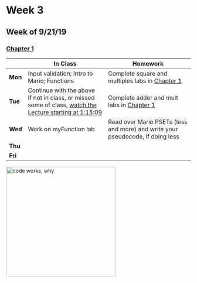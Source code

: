 <meta http-equiv="refresh" content="300"/>

# Week 3

## Week of 9/21/19 

### [Chapter 1](/ap/curriculum/1)

  |       |In Class               |Homework   |
  |-------|---------              |---------  |
  |**Mon**|Input validation; Intro to Mario; Functions |Complete square and multiples labs in [Chapter 1](/ap/curriculum/1)|
  |**Tue**|Continue with the above<br>If not in class, or missed some of class, [watch the Lecture starting at 1:15:09](https://youtu.be/e9Eds2Rc_x8?t=4509) |Complete adder and mult labs in [Chapter 1](/ap/curriculum/1) |
  |**Wed**|Work on myFunction lab |Read over Mario PSETs (less and more) and write your pseudocode, if doing less |
  |**Thu**| | |
  |**Fri**| | |

<img src="https://pbs.twimg.com/media/DKAT7rLVoAAaqdV.jpg" alt="code works, why" height="300">